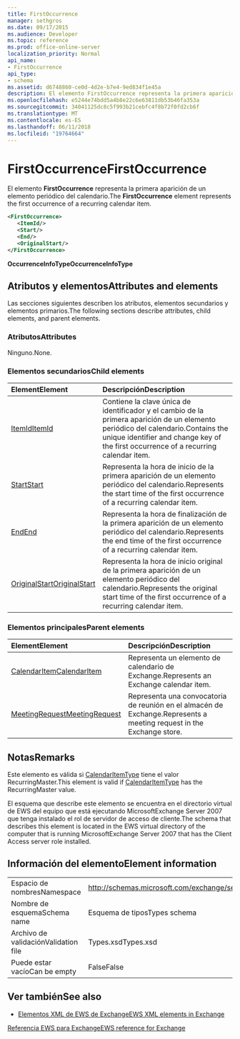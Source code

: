 ```yaml
---
title: FirstOccurrence
manager: sethgros
ms.date: 09/17/2015
ms.audience: Developer
ms.topic: reference
ms.prod: office-online-server
localization_priority: Normal
api_name:
- FirstOccurrence
api_type:
- schema
ms.assetid: d6748860-ce0d-4d2e-b7e4-9ed834f1e45a
description: El elemento FirstOccurrence representa la primera aparición de un elemento periódico del calendario.
ms.openlocfilehash: e5244e74bdd5a4b8e22c6e63811db53b46fa353a
ms.sourcegitcommit: 34041125dc8c5f993b21cebfc4f8b72f0fd2cb6f
ms.translationtype: MT
ms.contentlocale: es-ES
ms.lasthandoff: 06/11/2018
ms.locfileid: "19764664"
---
```

# <a name="firstoccurrence"></a><span data-ttu-id="96bcf-103">FirstOccurrence</span><span class="sxs-lookup"><span data-stu-id="96bcf-103">FirstOccurrence</span></span>

<span data-ttu-id="96bcf-104">El elemento **FirstOccurrence** representa la primera aparición de un elemento periódico del calendario.</span><span class="sxs-lookup"><span data-stu-id="96bcf-104">The **FirstOccurrence** element represents the first occurrence of a recurring calendar item.</span></span> 
  
```xml
<FirstOccurrence>
   <ItemId/>
   <Start/>
   <End/>
   <OriginalStart/>
</FirstOccurrence>
```

 <span data-ttu-id="96bcf-105">**OccurrenceInfoType**</span><span class="sxs-lookup"><span data-stu-id="96bcf-105">**OccurrenceInfoType**</span></span>
## <a name="attributes-and-elements"></a><span data-ttu-id="96bcf-106">Atributos y elementos</span><span class="sxs-lookup"><span data-stu-id="96bcf-106">Attributes and elements</span></span>

<span data-ttu-id="96bcf-107">Las secciones siguientes describen los atributos, elementos secundarios y elementos primarios.</span><span class="sxs-lookup"><span data-stu-id="96bcf-107">The following sections describe attributes, child elements, and parent elements.</span></span>
  
### <a name="attributes"></a><span data-ttu-id="96bcf-108">Atributos</span><span class="sxs-lookup"><span data-stu-id="96bcf-108">Attributes</span></span>

<span data-ttu-id="96bcf-109">Ninguno.</span><span class="sxs-lookup"><span data-stu-id="96bcf-109">None.</span></span>
  
### <a name="child-elements"></a><span data-ttu-id="96bcf-110">Elementos secundarios</span><span class="sxs-lookup"><span data-stu-id="96bcf-110">Child elements</span></span>

|<span data-ttu-id="96bcf-111">**Element**</span><span class="sxs-lookup"><span data-stu-id="96bcf-111">**Element**</span></span>|<span data-ttu-id="96bcf-112">**Descripción**</span><span class="sxs-lookup"><span data-stu-id="96bcf-112">**Description**</span></span>|
|:-----|:-----|
|[<span data-ttu-id="96bcf-113">ItemId</span><span class="sxs-lookup"><span data-stu-id="96bcf-113">ItemId</span></span>](itemid.md) <br/> |<span data-ttu-id="96bcf-114">Contiene la clave única de identificador y el cambio de la primera aparición de un elemento periódico del calendario.</span><span class="sxs-lookup"><span data-stu-id="96bcf-114">Contains the unique identifier and change key of the first occurrence of a recurring calendar item.</span></span>  <br/> |
|[<span data-ttu-id="96bcf-115">Start</span><span class="sxs-lookup"><span data-stu-id="96bcf-115">Start</span></span>](start.md) <br/> |<span data-ttu-id="96bcf-116">Representa la hora de inicio de la primera aparición de un elemento periódico del calendario.</span><span class="sxs-lookup"><span data-stu-id="96bcf-116">Represents the start time of the first occurrence of a recurring calendar item.</span></span>  <br/> |
|[<span data-ttu-id="96bcf-117">End</span><span class="sxs-lookup"><span data-stu-id="96bcf-117">End </span></span>](end-ex15websvcsotherref.md) <br/> |<span data-ttu-id="96bcf-118">Representa la hora de finalización de la primera aparición de un elemento periódico del calendario.</span><span class="sxs-lookup"><span data-stu-id="96bcf-118">Represents the end time of the first occurrence of a recurring calendar item.</span></span>  <br/> |
|[<span data-ttu-id="96bcf-119">OriginalStart</span><span class="sxs-lookup"><span data-stu-id="96bcf-119">OriginalStart</span></span>](originalstart.md) <br/> |<span data-ttu-id="96bcf-120">Representa la hora de inicio original de la primera aparición de un elemento periódico del calendario.</span><span class="sxs-lookup"><span data-stu-id="96bcf-120">Represents the original start time of the first occurrence of a recurring calendar item.</span></span>  <br/> |
   
### <a name="parent-elements"></a><span data-ttu-id="96bcf-121">Elementos principales</span><span class="sxs-lookup"><span data-stu-id="96bcf-121">Parent elements</span></span>

|<span data-ttu-id="96bcf-122">**Element**</span><span class="sxs-lookup"><span data-stu-id="96bcf-122">**Element**</span></span>|<span data-ttu-id="96bcf-123">**Descripción**</span><span class="sxs-lookup"><span data-stu-id="96bcf-123">**Description**</span></span>|
|:-----|:-----|
|[<span data-ttu-id="96bcf-124">CalendarItem</span><span class="sxs-lookup"><span data-stu-id="96bcf-124">CalendarItem</span></span>](calendaritem.md) <br/> |<span data-ttu-id="96bcf-125">Representa un elemento de calendario de Exchange.</span><span class="sxs-lookup"><span data-stu-id="96bcf-125">Represents an Exchange calendar item.</span></span>  <br/> |
|[<span data-ttu-id="96bcf-126">MeetingRequest</span><span class="sxs-lookup"><span data-stu-id="96bcf-126">MeetingRequest</span></span>](meetingrequest.md) <br/> |<span data-ttu-id="96bcf-127">Representa una convocatoria de reunión en el almacén de Exchange.</span><span class="sxs-lookup"><span data-stu-id="96bcf-127">Represents a meeting request in the Exchange store.</span></span>  <br/> |
   
## <a name="remarks"></a><span data-ttu-id="96bcf-128">Notas</span><span class="sxs-lookup"><span data-stu-id="96bcf-128">Remarks</span></span>

<span data-ttu-id="96bcf-129">Este elemento es válida si [CalendarItemType](calendaritemtype.md) tiene el valor RecurringMaster.</span><span class="sxs-lookup"><span data-stu-id="96bcf-129">This element is valid if [CalendarItemType](calendaritemtype.md) has the RecurringMaster value.</span></span> 
  
<span data-ttu-id="96bcf-130">El esquema que describe este elemento se encuentra en el directorio virtual de EWS del equipo que está ejecutando MicrosoftExchange Server 2007 que tenga instalado el rol de servidor de acceso de cliente.</span><span class="sxs-lookup"><span data-stu-id="96bcf-130">The schema that describes this element is located in the EWS virtual directory of the computer that is running MicrosoftExchange Server 2007 that has the Client Access server role installed.</span></span>
  
## <a name="element-information"></a><span data-ttu-id="96bcf-131">Información del elemento</span><span class="sxs-lookup"><span data-stu-id="96bcf-131">Element information</span></span>

|||
|:-----|:-----|
|<span data-ttu-id="96bcf-132">Espacio de nombres</span><span class="sxs-lookup"><span data-stu-id="96bcf-132">Namespace</span></span>  <br/> |http://schemas.microsoft.com/exchange/services/2006/types  <br/> |
|<span data-ttu-id="96bcf-133">Nombre de esquema</span><span class="sxs-lookup"><span data-stu-id="96bcf-133">Schema name</span></span>  <br/> |<span data-ttu-id="96bcf-134">Esquema de tipos</span><span class="sxs-lookup"><span data-stu-id="96bcf-134">Types schema</span></span>  <br/> |
|<span data-ttu-id="96bcf-135">Archivo de validación</span><span class="sxs-lookup"><span data-stu-id="96bcf-135">Validation file</span></span>  <br/> |<span data-ttu-id="96bcf-136">Types.xsd</span><span class="sxs-lookup"><span data-stu-id="96bcf-136">Types.xsd</span></span>  <br/> |
|<span data-ttu-id="96bcf-137">Puede estar vacío</span><span class="sxs-lookup"><span data-stu-id="96bcf-137">Can be empty</span></span>  <br/> |<span data-ttu-id="96bcf-138">False</span><span class="sxs-lookup"><span data-stu-id="96bcf-138">False</span></span>  <br/> |
   
## <a name="see-also"></a><span data-ttu-id="96bcf-139">Ver también</span><span class="sxs-lookup"><span data-stu-id="96bcf-139">See also</span></span>



- [<span data-ttu-id="96bcf-140">Elementos XML de EWS de Exchange</span><span class="sxs-lookup"><span data-stu-id="96bcf-140">EWS XML elements in Exchange</span></span>](ews-xml-elements-in-exchange.md)
  
[<span data-ttu-id="96bcf-141">Referencia EWS para Exchange</span><span class="sxs-lookup"><span data-stu-id="96bcf-141">EWS reference for Exchange</span></span>](ews-reference-for-exchange.md)


